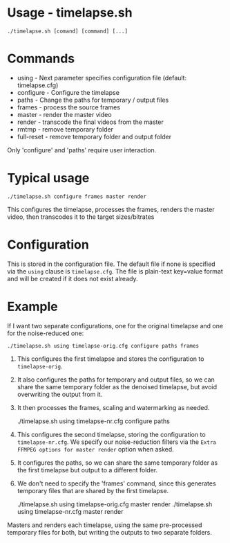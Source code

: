 # Usage - timelapse.sh

    ./timelapse.sh [comand] [command] [...]

# Commands
 * using - Next parameter specifies configuration file (default: timelapse.cfg)
 * configure - Configure the timelapse
 * paths - Change the paths for temporary / output files
 * frames - process the source frames
 * master - render the master video
 * render - transcode the final videos from the master
 * rmtmp - remove temporary folder
 * full-reset - remove temporary folder and output folder

Only 'configure' and 'paths' require user interaction.

# Typical usage

    ./timelapse.sh configure frames master render

This configures the timelapse, processes the frames, renders the master video,
then transcodes it to the target sizes/bitrates

# Configuration

This is stored in the configuration file.  The default file if none is specified
via the `using` clause is `timelapse.cfg`.  The file is plain-text key=value
format and will be created if it does not exist already.

# Example

If I want two separate configurations, one for the original timelapse and one
for the noise-reduced one:

    ./timelapse.sh using timelapse-orig.cfg configure paths frames

1. This configures the first timelapse and stores the configuration to
`timelapse-orig`.

2. It also configures the paths for temporary and output files, so we can share the
same temporary folder as the denoised timelapse, but avoid overwriting the
output from it.

3. It then processes the frames, scaling and watermarking as needed.

    ./timelapse.sh using timelapse-nr.cfg configure paths

1. This configures the second timelapse, storing the configuration to
`timelapse-nr.cfg`.  We specify our noise-reduction filters via the
`Extra FFMPEG options for master render` option when asked.

2. It configures the paths, so we can share the same temporary folder as the
first timelapse but output to a different folder.

3. We don't need to specify the 'frames' command, since this generates temporary
files that are shared by the first timelapse.

    ./timelapse.sh using timelapse-orig.cfg master render
    ./timelapse.sh using timelapse-nr.cfg master render

Masters and renders each timelapse, using the same pre-processed temporary files
for both, but writing the outputs to two separate folders.

